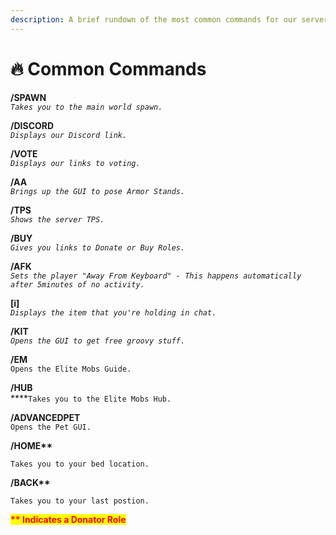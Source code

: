 ```yaml
---
description: A brief rundown of the most common commands for our server.
---
```


# 🔥 Common Commands

**/SPAWN**\
_`Takes you to the main world spawn.`_

**/DISCORD**\
_`Displays our Discord link.`_

**/VOTE**\
_`Displays our links to voting.`_

**/AA**\
_`Brings up the GUI to pose Armor Stands.`_

**/TPS**\
_`Shows the server TPS.`_

**/BUY**\
_`Gives you links to Donate or Buy Roles.`_

**/AFK**\
_`Sets the player "Away From Keyboard" - This happens automatically after 5minutes of no activity.`_

**\[i]**\
_`Displays the item that you're holding in chat.`_

**/KIT**\
_`Opens the GUI to get free groovy stuff.`_

**/EM**\
`Opens the Elite Mobs Guide.`

**/HUB**\
****`Takes you to the Elite Mobs Hub.`

**/ADVANCEDPET**\
`Opens the Pet GUI.`

**/HOME\*\***

`Takes you to your bed location.`

**/BACK\*\***

`Takes you to your last postion.`

<mark style="color:red;">**\*\* Indicates a Donator Role**</mark>

